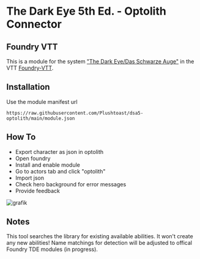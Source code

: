 # The Dark Eye 5th Ed. - Optolith Connector

## Foundry VTT

This is a module for the system <a href="https://foundryvtt.com/packages/dsa5">"The Dark Eye/Das Schwarze Auge"</a> in the VTT <a target="_blank" href="https://foundryvtt.com/">Foundry-VTT</a>.

## Installation

Use the module manifest url 

```
https://raw.githubusercontent.com/Plushtoast/dsa5-optolith/main/module.json
```

## How To

* Export character as json in optolith
* Open foundry
* Install and enable module
* Go to actors tab and click "optolith"
* Import json
* Check hero background for error messages
* Provide feedback

![grafik](https://github.com/Plushtoast/dsa5-optolith/assets/44941845/b648131b-4359-458a-8a71-e7ba1506ce1d)


## Notes

This tool searches the library for existing available abilities. It won't create any new abilities!
Name matchings for detection will be adjusted to offical Foundry TDE modules (in progress).


